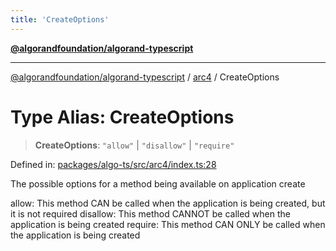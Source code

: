 ```yaml
---
title: 'CreateOptions'
---
```


[**@algorandfoundation/algorand-typescript**](../../README.md)

---

[@algorandfoundation/algorand-typescript](../../README.md) / [arc4](../README.md) / CreateOptions

# Type Alias: CreateOptions

> **CreateOptions**: `"allow"` \| `"disallow"` \| `"require"`

Defined in: [packages/algo-ts/src/arc4/index.ts:28](https://github.com/algorandfoundation/puya-ts/blob/main/packages/algo-ts/src/arc4/index.ts#L28)

The possible options for a method being available on application create

allow: This method CAN be called when the application is being created, but it is not required
disallow: This method CANNOT be called when the application is being created
require: This method CAN ONLY be called when the application is being created
